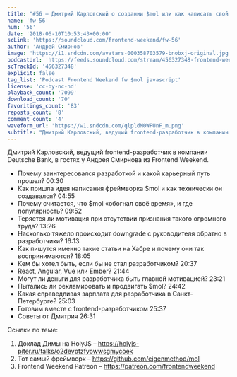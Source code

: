 ```yaml
---
title: "#56 – Дмитрий Карловский о создании $mol или как написать свой нишевый фреймворк"
name: 'fw-56'
num: '56'
date: '2018-06-10T10:53:43+00:00'
scLink: 'https://soundcloud.com/frontend-weekend/fw-56'
author: 'Андрей Смирнов'
image: 'https://i1.sndcdn.com/avatars-000358703579-bnobxj-original.jpg'
podcastUrl: 'https://feeds.soundcloud.com/stream/456327348-frontend-weekend-fw-56.m4a'
scTrackId: '456327348'
explicit: false
tag_list: 'Podcast Frontend Weekend fw $mol javascript'
license: 'cc-by-nc-nd'
playback_count: '7099'
download_count: '70'
favoritings_count: '83'
reposts_count: '8'
comment_count: '4'
waveform_url: 'https://w1.sndcdn.com/qlpldM0WPUnF_m.png'
subtitle: "Дмитрий Карловский, ведущий frontend-разработчик в компании Deutsche Bank, в гостях у Андрея Смирнова из Frontend Weekend. "
---
```

Дмитрий Карловский, ведущий frontend-разработчик в компании Deutsche Bank, в гостях у Андрея Смирнова из Frontend Weekend. 

- Почему заинтересовался разработкой и какой карьерный путь прошел? <timecode sec="30">00:30</timecode>
- Как пришла идея написания фреймворка $mol и как технически он создавался? <timecode sec="295">04:55</timecode>
- Почему считается, что $mol «обогнал своё время», и где популярность? <timecode sec="592">09:52</timecode>
- Теряется ли мотивация при отсутствии признания такого огромного труда? <timecode sec="806">13:26</timecode>
- Насколько тяжело происходит downgrade с руководителя обратно в разработчики? <timecode sec="973">16:13</timecode>
- Как пишутся именно такие статьи на Хабре и почему они так воспринимаются? <timecode sec="1085">18:05</timecode>
- Кем бы хотел быть, если бы не стал разработчиком? <timecode sec="1237">20:37</timecode>
- React, Angular, Vue или Ember? <timecode sec="1304">21:44</timecode>
- Могут ли деньги для разработчика быть главной мотивацией? <timecode sec="1401">23:21</timecode>
- Пытались ли рекламировать и продвигать $mol? <timecode sec="1482">24:42</timecode>
- Какая справедливая зарплата для разработчика в Санкт-Петербурге? <timecode sec="1503">25:03</timecode>
- Готовим вместе с frontend-разработчиком <timecode sec="1537">25:37</timecode>
- Советы от Дмитрия <timecode sec="1591">26:31</timecode>

Ссылки по теме:
1) Доклад Димы на HolyJS – https://holyjs-piter.ru/talks/o2devptzfyowwsgmycoek
2) Тот самый фреймворк – https://github.com/eigenmethod/mol
3) Frontend Weekend Patreon – https://patreon.com/frontendweekend